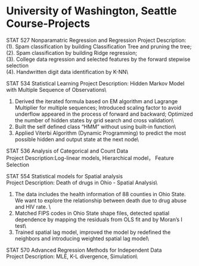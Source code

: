 # University of Washington, Seattle Course-Projects

 STAT 527 Nonparamatric Regression and Regression
 Project Description: \
 (1). Spam classification by building Classification Tree and pruning the tree;\
 (2). Spam classification by building Ridge regression;\
 (3). College data regression and selected features by the forward stepwise selection\
 (4). Handwritten digit data identification by K-NN\
 
 STAT 534 Statistical Learning
 Project Description: Hidden Markov Model with Multiple Sequence of  Observations\
 1. Derived the iterated formula based on EM algorithm and Lagrange Multiplier for multiple sequences; Introduced scaling factor to avoid       underflow appeared in the process of forward and backward; Optimized the number of hidden states by grid search and cross validation\
 2. Built the self defined class “HMM” without using built-in function\
 3. Applied Viterbi Algorithm (Dynamic Programming) to predict the most possible hidden and output state at the next node\
 
 STAT 536 Analysis of Categorical and Count Data\
 Project Description:Log-linear models, Hierarchical model， Feature Selection
 
 STAT 554 Statistical models for Spatial analysis\
 Project Description: Death of drugs in Ohio - Spatial Analysis\
 1. The data includes the health information of 88 counties in Ohio State. We want to explore the relationship between death due to drug       abuse and HIV rate. \
 2. Matched FIPS codes in Ohio State shape files, detected spatial dependence by mapping the residuals from OLS fit and by Moran’s I test\
 3. Trained spatial lag model, improved the model by redefined the neighbors and introducing weighted spatial lag model\
 
 STAT 570 Advanced Regression Methods for Independent Data\
 Project Description: MLE, K-L divergence, Simulation\
